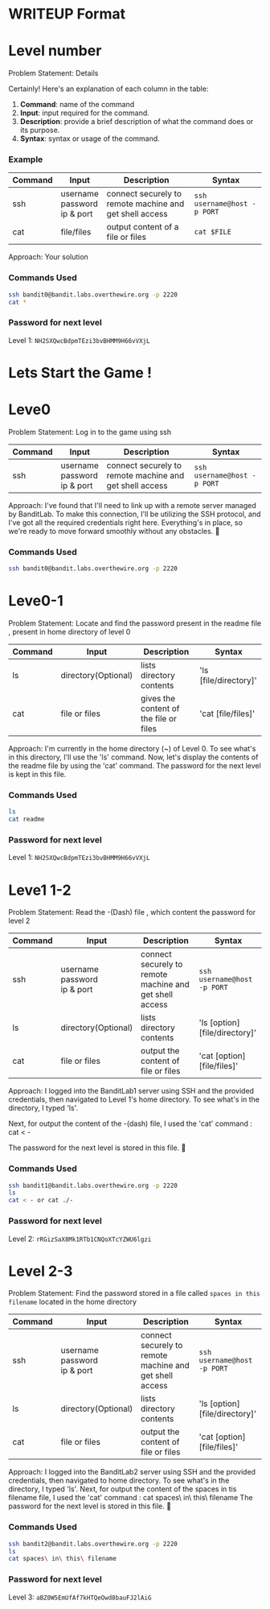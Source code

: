 # WRITEUP Format

# Level number

Problem Statement: Details

Certainly! Here's an explanation of each column in the table:

1. **Command**: name of the command
2. **Input**: input required for the command.
3. **Description**: provide a brief description of what the command does or its purpose. 
4. **Syntax**: syntax or usage of the command. 

### Example
| Command | Input | Description | Syntax |
| ------- | ----- | ----------- | ------ |
| ssh     | username<br>password<br>ip & port | connect securely to remote machine and get shell access | `ssh username@host -p PORT` |
| cat     | file/files | output content of a file or files | `cat $FILE` |


Approach: Your solution


### Commands Used
```Bash
ssh bandit0@bandit.labs.overthewire.org -p 2220
cat *
```

### Password for next level
Level 1: `NH2SXQwcBdpmTEzi3bvBHMM9H66vVXjL`

# Lets Start the Game !

# Leve0 

Problem Statement: Log in to the game using ssh 

| Command | Input | Description | Syntax |
| ------- | ----- | ----------- | ------ |
| ssh     | username<br>password<br>ip & port | connect securely to remote machine and get shell access | `ssh username@host -p PORT` |

Approach: I've found that I'll need to link up with a remote server managed by BanditLab. To make this connection, I'll be utilizing the SSH protocol, and I've got all the required credentials right here. Everything's in place, so we're ready to move forward smoothly without any obstacles. 🚀


### Commands Used
```Bash
ssh bandit0@bandit.labs.overthewire.org -p 2220
```

# Leve0-1

Problem Statement: Locate and find the password present in the readme file , present in home directory of level 0

| Command | Input | Description | Syntax |
| ------- | ----- | ----------- | ------ |
| ls      | directory(Optional) |  lists directory contents  | 'ls [file/directory]' |
| cat     | file or files|  gives the content of the file or files | 'cat [file/files]'|

Approach: I'm currently in the home directory (~) of Level 0.
To see what's in this directory, I'll use the 'ls' command.
Now, let's display the contents of the readme file by using the 'cat' command.
The password for the next level is kept in this file. 


### Commands Used
```Bash
ls 
cat readme
```
### Password for next level
Level 1:  `NH2SXQwcBdpmTEzi3bvBHMM9H66vVXjL`

# Leve1 1-2

Problem Statement: Read the -(Dash) file , which content the password for level 2

| Command | Input | Description | Syntax |
| ------- | ----- | ----------- | ------ |
| ssh     | username<br>password<br>ip & port | connect securely to remote machine and get shell access | `ssh username@host -p PORT` |
| ls      | directory(Optional) |  lists directory contents  | 'ls [option] [file/directory]' |
| cat     | file or files|  output the content of file or files | 'cat [option] [file/files]'|

Approach: I logged into the BanditLab1 server using SSH and the provided credentials, then navigated to Level 1's home directory. To see what's in the directory, I typed 'ls'.

Next, for output the content of the -(dash) file, I used the 'cat' command :
cat < -

The password for the next level is stored in this file. 🚀 


### Commands Used
```Bash
ssh bandit1@bandit.labs.overthewire.org -p 2220
ls 
cat < - or cat ./-
```

### Password for next level
Level 2: `rRGizSaX8Mk1RTb1CNQoXTcYZWU6lgzi`

# Level 2-3

Problem Statement: Find the password stored in a file called `spaces in this filename` located in the home directory

| Command | Input | Description | Syntax |
| ------- | ----- | ----------- | ------ |
| ssh     | username<br>password<br>ip & port | connect securely to remote machine and get shell access | `ssh username@host -p PORT` |
| ls      | directory(Optional) |  lists directory contents  | 'ls [option] [file/directory]' |
| cat     | file or files|  output the content of file or files | 'cat [option] [file/files]'|

Approach: I logged into the BanditLab2 server using SSH and the provided credentials, then navigated to  home directory. To see what's in the directory, I typed 'ls'.
Next, for output the content of the spaces in tis filename file, I used the 'cat' command :
cat spaces\ in\ this\ filename
The password for the next level is stored in this file. 🚀 


### Commands Used
```Bash
ssh bandit2@bandit.labs.overthewire.org -p 2220
ls 
cat spaces\ in\ this\ filename
```

### Password for next level
Level 3: `aBZ0W5EmUfAf7kHTQeOwd8bauFJ2lAiG`
